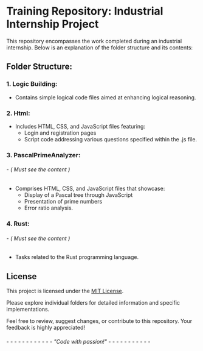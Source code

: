 # Training Repository: Industrial Internship Project

This repository encompasses the work completed during an industrial internship. Below is an explanation of the folder structure and its contents:

## Folder Structure:

### 1. Logic Building:

- Contains simple logical code files aimed at enhancing logical reasoning.

### 2. Html:

- Includes HTML, CSS, and JavaScript files featuring:
    - Login and registration pages
    - Script code addressing various questions specified within the .js file.

### 3. PascalPrimeAnalyzer:
###### -  ( Must see the content )
- Comprises HTML, CSS, and JavaScript files that showcase:
    - Display of a Pascal tree through JavaScript
    - Presentation of prime numbers
    - Error ratio analysis.

### 4. Rust:
###### -  ( Must see the content )
-  Tasks related to the Rust programming language.


##
## License

This project is licensed under the [MIT License](LICENSE).


Please explore individual folders for detailed information and specific implementations.

Feel free to review, suggest changes, or contribute to this repository. Your feedback is highly appreciated!

######  - - - - - - - - - - - -  "Code with passion!" - - - - - - - - - - -
